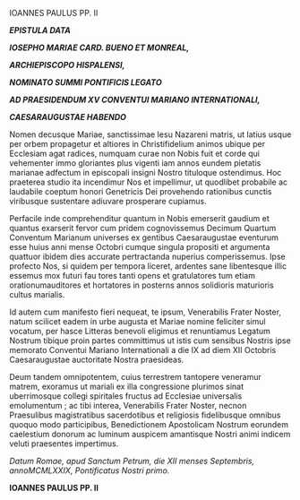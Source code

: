 IOANNES PAULUS PP. II

***EPISTULA DATA***

***IOSEPHO MARIAE CARD. BUENO ET MONREAL,***

***ARCHIEPISCOPO HISPALENSI,***

***NOMINATO SUMMI PONTIFICIS LEGATO***

***AD PRAESIDENDUM XV CONVENTUI MARIANO INTERNATIONALI,***

***CAESARAUGUSTAE HABENDO***

Nomen decusque Mariae, sanctissimae Iesu Nazareni matris, ut latius usque per orbem propagetur et altiores in Christifidelium animos ubique per Ecclesiam agat radices, numquam curae non Nobis fuit et corde qui vehementer immo gloriantes plus vigenti iam annos eundem pietatis marianae adfectum in episcopali insigni Nostro tituloque ostendimus. Hoc praeterea studio ita incendimur Nos et impellimur, ut quodlibet probabile ac laudabile coeptum honori Genetricis Dei provehendo rationibus cunctis viribusque sustentare adiuvare prosperare cupiamus.

Perfacile inde comprehenditur quantum in Nobis emerserit gaudium et quantus exarserit fervor cum pridem cognovissemus Decimum Quartum Conventum Marianum universes ex gentibus Caesaraugustae eventurum esse huius anni mense Octobri cumque singula propositi et argumenta quattuor ibidem dies accurate pertractanda nuperius comperissemus. Ipse profecto Nos, si quidem per tempora liceret, ardentes sane libentesque illic essemus mox futuri fau tores tanti opens et gratulatores tum etiam orationumauditores et hortatores in posterns annos solidioris maturioris cultus marialis.

Id autem cum manifesto fieri nequeat, te ipsum, Venerabilis Frater Noster, natum scilicet eadem in urbe augusta et Mariae nomine feliciter simul vocatum, per hasce Litteras benevoli eligimus et renuntiamus Legatum Nostrum tibique proin partes committimus ut istis cum sensibus Nostris ipse memorato Conventui Mariano Internationali a die IX ad diem XII Octobris Caesaraugustae auctoritate Nostra praesideas.

Deum tandem omnipotentem, cuius terrestrem tantopere veneramur matrem, exoramus ut mariali ex illa congressione plurimos sinat uberrimosque collegi spiritales fructus ad Ecclesiae universalis emolumentum ; ac tibi interea, Venerabilis Frater Noster, necnon Praesulibus magistratibus sacerdotibus et religiosis fidelibusque omnibus quoquo modo participibus, Benedictionem Apostolicam Nostrum eorundem caelestium donorum ac luminum auspicem amantisque Nostri animi indicem veluti praesentes impertimus.

*Datum Romae, apud Sanctum Petrum, die XII menses Septembris, annoMCMLXXIX, Pontificatus Nostri primo.*

**IOANNES PAULUS PP. II**
